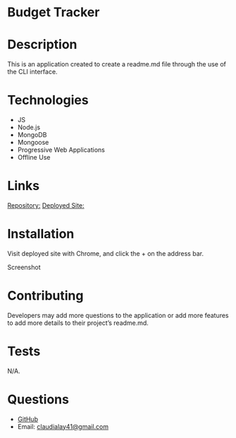 # Budget Tracker

# Description
This is an application created to create a readme.md file through the use of the CLI interface. 

# Technologies
* JS
* Node.js
* MongoDB
* Mongoose
* Progressive Web Applications
* Offline Use

# Links
[Repository:](https://github.com/layc41/budget-tracker)
[Deployed Site:](https://fast-reaches-45754.herokuapp.com/)

# Installation
Visit deployed site with Chrome, and click the + on the address bar.

Screenshot
# Contributing
Developers may add more questions to the application or add more features to add more details to their project’s readme.md.

# Tests
N/A.

# Questions
* [GitHub](https://github.com/layc41)
* Email: claudialay41@gmail.com
